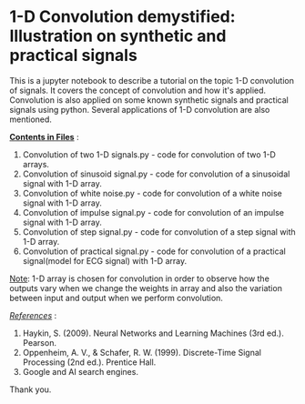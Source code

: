 # 1-D Convolution demystified: Illustration on synthetic and practical signals
This is a jupyter notebook to describe a tutorial on the topic 1-D convolution of signals. It covers the concept of convolution and how it's applied. Convolution is also applied on some known synthetic signals and practical signals using python. Several applications of 1-D convolution are also mentioned.

<ins> **Contents in Files**</ins> :
1. Convolution of two 1-D signals.py - code for convolution of two 1-D arrays.
2. Convolution of sinusoid signal.py - code for convolution of a sinusoidal signal with 1-D array.
3. Convolution of white noise.py - code for convolution of a white noise signal with 1-D array.
4. Convolution of impulse signal.py - code for convolution of an impulse signal with 1-D array.
5. Convolution of step signal.py - code for convolution of a step signal with 1-D array.
6. Convolution of practical signal.py - code for convolution of a practical signal(model for ECG signal) with 1-D array.

<ins> Note</ins>: 1-D array is chosen for convolution in order to observe how the outputs vary when we change the weights in array and also the variation between input and output when we perform convolution. 

<ins> *References*</ins> :
1. Haykin, S. (2009). Neural Networks and Learning Machines (3rd ed.). Pearson.
2. Oppenheim, A. V., & Schafer, R. W. (1999). Discrete-Time Signal Processing (2nd ed.). Prentice Hall.
3. Google and AI search engines.

Thank you.
